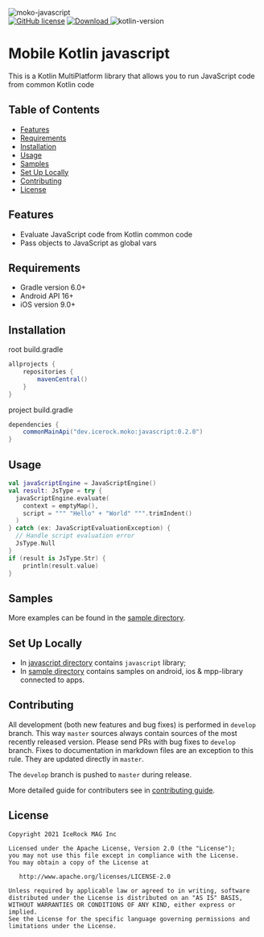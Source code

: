 ![moko-javascript](https://user-images.githubusercontent.com/5010169/128704305-df9c8e9e-200c-4d34-801e-a5b01c80f0cb.png)  
[![GitHub license](https://img.shields.io/badge/license-Apache%20License%202.0-blue.svg?style=flat)](http://www.apache.org/licenses/LICENSE-2.0) [![Download](https://img.shields.io/maven-central/v/dev.icerock.moko/javascript) ](https://repo1.maven.org/maven2/dev/icerock/moko/javascript) ![kotlin-version](https://kotlin-version.aws.icerock.dev/kotlin-version?group=dev.icerock.moko&name=javascript)

# Mobile Kotlin javascript
This is a Kotlin MultiPlatform library that allows you to run JavaScript code from common Kotlin code

## Table of Contents
- [Features](#features)
- [Requirements](#requirements)
- [Installation](#installation)
- [Usage](#usage)
- [Samples](#samples)
- [Set Up Locally](#set-up-locally)
- [Contributing](#contributing)
- [License](#license)

## Features
- Evaluate JavaScript code from Kotlin common code
- Pass objects to JavaScript as global vars

## Requirements
- Gradle version 6.0+
- Android API 16+
- iOS version 9.0+

## Installation
root build.gradle  
```groovy
allprojects {
    repositories {
        mavenCentral()
    }
}
```

project build.gradle
```groovy
dependencies {
    commonMainApi("dev.icerock.moko:javascript:0.2.0")
}
```

## Usage
```kotlin
val javaScriptEngine = JavaScriptEngine()
val result: JsType = try {
  javaScriptEngine.evaluate(
    context = emptyMap(),
    script = """ "Hello" + "World" """.trimIndent()
  )
} catch (ex: JavaScriptEvaluationException) {
  // Handle script evaluation error
  JsType.Null
}
if (result is JsType.Str) {
    println(result.value)
}
```

## Samples
More examples can be found in the [sample directory](sample).

## Set Up Locally 
- In [javascript directory](javascript) contains `javascript` library;
- In [sample directory](sample) contains samples on android, ios & mpp-library connected to apps.

## Contributing
All development (both new features and bug fixes) is performed in `develop` branch. This way `master` sources always contain sources of the most recently released version. Please send PRs with bug fixes to `develop` branch. Fixes to documentation in markdown files are an exception to this rule. They are updated directly in `master`.

The `develop` branch is pushed to `master` during release.

More detailed guide for contributers see in [contributing guide](CONTRIBUTING.md).

## License
        
    Copyright 2021 IceRock MAG Inc
    
    Licensed under the Apache License, Version 2.0 (the "License");
    you may not use this file except in compliance with the License.
    You may obtain a copy of the License at
    
       http://www.apache.org/licenses/LICENSE-2.0
    
    Unless required by applicable law or agreed to in writing, software
    distributed under the License is distributed on an "AS IS" BASIS,
    WITHOUT WARRANTIES OR CONDITIONS OF ANY KIND, either express or implied.
    See the License for the specific language governing permissions and
    limitations under the License.
